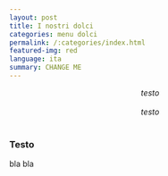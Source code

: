 ```yaml
---
layout: post
title: I nostri dolci
categories: menu dolci
permalink: /:categories/index.html
featured-img: red
language: ita
summary: CHANGE ME
---
```


<html>
<body>
<center><i>testo</i></center>
<br> 
<center><i>testo</i></center>
<br> 



### Testo

bla bla
<br> 
<br> 














